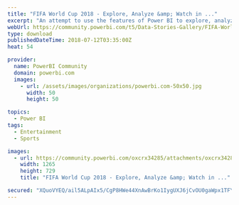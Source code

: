```yaml
---
title: "FIFA World Cup 2018 - Explore, Analyze &amp; Watch in ..."
excerpt: "An attempt to use the features of Power BI to explore, analyze and watch the FIFA World Cup 2018. Experience the game and its analysis the way it"
webUrl: https://community.powerbi.com/t5/Data-Stories-Gallery/FIFA-World-Cup-2018-Explore-Analyze-amp-Watch-in-Power-BI/m-p/460843
type: download
publishedDateTime: 2018-07-12T03:35:00Z
heat: 54

provider:
  name: PowerBI Community
  domain: powerbi.com
  images:
    - url: /assets/images/organizations/powerbi.com-50x50.jpg
      width: 50
      height: 50

topics:
  - Power BI
tags:
  - Entertainment
  - Sports

images:
  - url: https://community.powerbi.com/oxcrx34285/attachments/oxcrx34285/DataStoriesGallery/2078/1/FIFA2018.jpg
    width: 1265
    height: 729
    title: "FIFA World Cup 2018 - Explore, Analyze &amp; Watch in ..."

secured: "XQuoVYEQ/ail5ALpAIx5/CgP8HWe44XnAwBrKo1IygUXJ6jCvOU0gaWpx1TFYgfjWfadMq57lo+re7FUnDg+829WGQTCN7BfPSm6pKLyYXdyexahkAl+/iwcc6O131E00oaT5OegIIUghAYtpWgem0wed4/YvrDSs8B5mOXt3dCvPHEV1TunNUqyaMRaiVIo3UDl3laJEj1BX8YSmtKQLjz8Zr8s5jvYaHrbSfHCKMvUF9crW4JUA5LZaH4Hk7kwoUewgXLLl2OzepHMWaLBzuknMHQ5sj+HwqY5iHyUWsz8tH4s7/K7EII1nJ9H8GZWPpnwzL6Mb8IBxSNUmM+cWZpralMRFUR1cen6+9IXpjHAJ+/y0wwY9nRtLXf1tIZP;c4UHLV2uni6Qtv6mmb0ObQ=="
---
```


